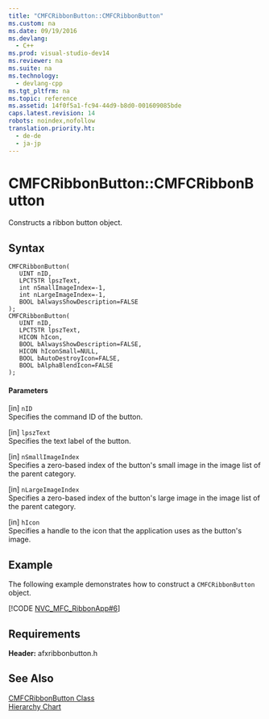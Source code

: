 ```yaml
---
title: "CMFCRibbonButton::CMFCRibbonButton"
ms.custom: na
ms.date: 09/19/2016
ms.devlang: 
  - C++
ms.prod: visual-studio-dev14
ms.reviewer: na
ms.suite: na
ms.technology: 
  - devlang-cpp
ms.tgt_pltfrm: na
ms.topic: reference
ms.assetid: 14f0f5a1-fc94-44d9-b8d0-001609085bde
caps.latest.revision: 14
robots: noindex,nofollow
translation.priority.ht: 
  - de-de
  - ja-jp
---
```

# CMFCRibbonButton::CMFCRibbonButton
Constructs a ribbon button object.  
  
## Syntax  
  
```  
CMFCRibbonButton(  
   UINT nID,  
   LPCTSTR lpszText,  
   int nSmallImageIndex=-1,  
   int nLargeImageIndex=-1,  
   BOOL bAlwaysShowDescription=FALSE   
);  
CMFCRibbonButton(  
   UINT nID,  
   LPCTSTR lpszText,  
   HICON hIcon,  
   BOOL bAlwaysShowDescription=FALSE,  
   HICON hIconSmall=NULL,  
   BOOL bAutoDestroyIcon=FALSE,  
   BOOL bAlphaBlendIcon=FALSE   
);  
```  
  
#### Parameters  
 [in] `nID`  
 Specifies the command ID of the button.  
  
 [in] `lpszText`  
 Specifies the text label of the button.  
  
 [in] `nSmallImageIndex`  
 Specifies a zero-based index of the button's small image in the image list of the parent category.  
  
 [in] `nLargeImageIndex`  
 Specifies a zero-based index of the button's large image in the image list of the parent category.  
  
 [in] `hIcon`  
 Specifies a handle to the icon that the application uses as the button's image.  
  
## Example  
 The following example demonstrates how to construct a `CMFCRibbonButton` object.  
  
 [!CODE [NVC_MFC_RibbonApp#6](../CodeSnippet/VS_Snippets_Misc/NVC_MFC_RibbonApp#6)]  
  
## Requirements  
 **Header:** afxribbonbutton.h  
  
## See Also  
 [CMFCRibbonButton Class](../vs140/CMFCRibbonButton-Class.md)   
 [Hierarchy Chart](../vs140/Hierarchy-Chart.md)